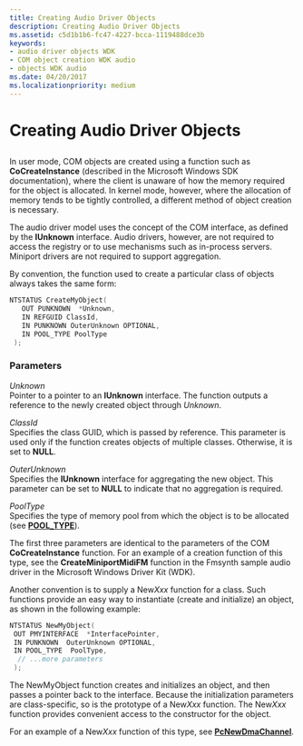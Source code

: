 ```yaml
---
title: Creating Audio Driver Objects
description: Creating Audio Driver Objects
ms.assetid: c5d1b1b6-fc47-4227-bcca-1119488dce3b
keywords:
- audio driver objects WDK
- COM object creation WDK audio
- objects WDK audio
ms.date: 04/20/2017
ms.localizationpriority: medium
---
```


# Creating Audio Driver Objects


## <span id="creating_audio_driver_objects"></span><span id="CREATING_AUDIO_DRIVER_OBJECTS"></span>


In user mode, COM objects are created using a function such as **CoCreateInstance** (described in the Microsoft Windows SDK documentation), where the client is unaware of how the memory required for the object is allocated. In kernel mode, however, where the allocation of memory tends to be tightly controlled, a different method of object creation is necessary.

The audio driver model uses the concept of the COM interface, as defined by the **IUnknown** interface. Audio drivers, however, are not required to access the registry or to use mechanisms such as in-process servers. Miniport drivers are not required to support aggregation.

By convention, the function used to create a particular class of objects always takes the same form:

```cpp
NTSTATUS CreateMyObject(
   OUT PUNKNOWN  *Unknown,
   IN REFGUID ClassId,
   IN PUNKNOWN OuterUnknown OPTIONAL,
   IN POOL_TYPE PoolType
 );
```

### <span id="parameters"></span><span id="PARAMETERS"></span>Parameters

<span id="Unknown"></span><span id="unknown"></span><span id="UNKNOWN"></span>*Unknown*  
Pointer to a pointer to an **IUnknown** interface. The function outputs a reference to the newly created object through *Unknown*.

<span id="ClassId"></span><span id="classid"></span><span id="CLASSID"></span>*ClassId*  
Specifies the class GUID, which is passed by reference. This parameter is used only if the function creates objects of multiple classes. Otherwise, it is set to **NULL**.

<span id="OuterUnknown"></span><span id="outerunknown"></span><span id="OUTERUNKNOWN"></span>*OuterUnknown*  
Specifies the **IUnknown** interface for aggregating the new object. This parameter can be set to **NULL** to indicate that no aggregation is required.

<span id="PoolType"></span><span id="pooltype"></span><span id="POOLTYPE"></span>*PoolType*  
Specifies the type of memory pool from which the object is to be allocated (see [**POOL\_TYPE**](https://docs.microsoft.com/windows-hardware/drivers/ddi/content/wdm/ne-wdm-_pool_type)).

The first three parameters are identical to the parameters of the COM **CoCreateInstance** function. For an example of a creation function of this type, see the **CreateMiniportMidiFM** function in the Fmsynth sample audio driver in the Microsoft Windows Driver Kit (WDK).

Another convention is to supply a New*Xxx* function for a class. Such functions provide an easy way to instantiate (create and initialize) an object, as shown in the following example:

```cpp
NTSTATUS NewMyObject(
 OUT PMYINTERFACE  *InterfacePointer,
 IN PUNKNOWN  OuterUnknown OPTIONAL,
 IN POOL_TYPE  PoolType,
  // ...more parameters
 );
```

The NewMyObject function creates and initializes an object, and then passes a pointer back to the interface. Because the initialization parameters are class-specific, so is the prototype of a New*Xxx* function. The New*Xxx* function provides convenient access to the constructor for the object.

For an example of a New*Xxx* function of this type, see [**PcNewDmaChannel**](https://docs.microsoft.com/windows-hardware/drivers/ddi/content/portcls/nf-portcls-pcnewdmachannel).

 

 




